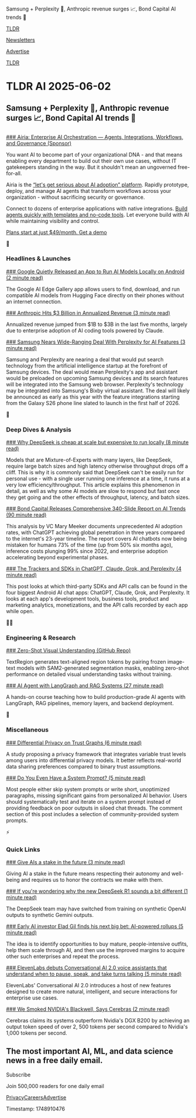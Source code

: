 Samsung + Perplexity 📱, Anthropic revenue surges 📈, Bond Capital AI trends 🤖

[TLDR](/)

[Newsletters](/newsletters)

[Advertise](https://advertise.tldr.tech/)

[TLDR](/)

# TLDR AI 2025-06-02

## Samsung + Perplexity 📱, Anthropic revenue surges 📈, Bond Capital AI trends 🤖

### 

[### Airia: Enterprise AI Orchestration — Agents, Integrations, Workflows, and Governance (Sponsor)](https://airia.com/request-demo/?utm_source=tldr&amp;utm_medium=newsletter&amp;utm_id=ai_q2)

You want AI to become part of your organizational DNA - and that means enabling every department to build out their own use cases, without IT gatekeepers standing in the way. But it shouldn't mean an ungoverned free-for-all.

Airia is the [“let's get serious about AI adoption” platform](https://airia.com/request-demo/?utm_source=tldr&utm_medium=newsletter&utm_id=ai_q2). Rapidly prototype, deploy, and manage AI agents that transform workflows across your organization - without sacrificing security or governance.

Connect to dozens of enterprise applications with native integrations. [Build agents quickly with templates and no-code tools](https://airia.com/request-demo/?utm_source=tldr&utm_medium=newsletter&utm_id=ai_q2). Let everyone build with AI while maintaining visibility and control.

[Plans start at just $49/month. Get a demo](https://airia.com/request-demo/?utm_source=tldr&utm_medium=newsletter&utm_id=ai_q2)

🚀

### Headlines & Launches

[### Google Quietly Released an App to Run AI Models Locally on Android (2 minute read)](https://techcrunch.com/2025/05/31/google-quietly-released-an-app-that-lets-you-download-and-run-ai-models-locally/?utm_source=tldrai)

The Google AI Edge Gallery app allows users to find, download, and run compatible AI models from Hugging Face directly on their phones without an internet connection.

[### Anthropic Hits $3 Billion in Annualized Revenue (3 minute read)](https://www.reuters.com/business/anthropic-hits-3-billion-annualized-revenue-business-demand-ai-2025-05-30/?utm_source=tldrai)

Annualized revenue jumped from $1B to $3B in the last five months, largely due to enterprise adoption of AI coding tools powered by Claude.

[### Samsung Nears Wide-Ranging Deal With Perplexity for AI Features (3 minute read)](https://www.bloomberg.com/news/articles/2025-06-01/samsung-nears-wide-ranging-deal-with-perplexity-for-ai-features?accessToken=eyJhbGciOiJIUzI1NiIsInR5cCI6IkpXVCJ9.eyJzb3VyY2UiOiJTdWJzY3JpYmVyR2lmdGVkQXJ0aWNsZSIsImlhdCI6MTc0ODg0NTI0NSwiZXhwIjoxNzQ5NDUwMDQ1LCJhcnRpY2xlSWQiOiJTWDFEVVZUMEcxS1c&utm_source=tldrai)

Samsung and Perplexity are nearing a deal that would put search technology from the artificial intelligence startup at the forefront of Samsung devices. The deal would mean Perplexity's app and assistant would be preloaded on upcoming Samsung devices and its search features will be integrated into the Samsung web browser. Perplexity's technology may be integrated into Samsung's Bixby virtual assistant. The deal will likely be announced as early as this year with the feature integrations starting from the Galaxy S26 phone line slated to launch in the first half of 2026.

🧠

### Deep Dives & Analysis

[### Why DeepSeek is cheap at scale but expensive to run locally (8 minute read)](https://www.seangoedecke.com/inference-batching-and-deepseek/?utm_source=tldrai)

Models that are Mixture-of-Experts with many layers, like DeepSeek, require large batch sizes and high latency otherwise throughput drops off a cliff. This is why it is commonly said that DeepSeek can't be easily run for personal use - with a single user running one inference at a time, it runs at a very low efficiency/throughput. This article explains this phenomenon in detail, as well as why some AI models are slow to respond but fast once they get going and the other effects of throughput, latency, and batch sizes.

[### Bond Capital Releases Comprehensive 340-Slide Report on AI Trends (90 minute read)](https://www.bondcap.com/report/pdf/Trends_Artificial_Intelligence.pdf?utm_source=tldrai)

This analysis by VC Mary Meeker documents unprecedented AI adoption rates, with ChatGPT achieving global penetration in three years compared to the internet's 23-year timeline. The report covers AI chatbots now being mistaken for humans 73% of the time (up from 50% six months ago), inference costs plunging 99% since 2022, and enterprise adoption accelerating beyond experimental phases.

[### The Trackers and SDKs in ChatGPT, Claude, Grok, and Perplexity (4 minute read)](https://jamesoclaire.com/2025/05/31/the-trackers-and-sdks-in-chatgpt-claude-grok-and-perplexity/?utm_source=tldrai)

This post looks at which third-party SDKs and API calls can be found in the four biggest Android AI chat apps: ChatGPT, Claude, Grok, and Perplexity. It looks at each app's development tools, business tools, product and marketing analytics, monetizations, and the API calls recorded by each app while open.

👨‍💻

### Engineering & Research

[### Zero-Shot Visual Understanding (GitHub Repo)](https://github.com/avaxiao/TextRegion?utm_source=tldrai)

TextRegion generates text-aligned region tokens by pairing frozen image-text models with SAM2-generated segmentation masks, enabling zero-shot performance on detailed visual understanding tasks without training.

[### AI Agent with LangGraph and RAG Systems (27 minute read)](https://decodingml.substack.com/p/from-0-to-pro-ai-agents-roadmap?utm_source=tldrai)

A hands-on course teaching how to build production-grade AI agents with LangGraph, RAG pipelines, memory layers, and backend deployment.

🎁

### Miscellaneous

[### Differential Privacy on Trust Graphs (6 minute read)](https://research.google/blog/differential-privacy-on-trust-graphs/?utm_source=tldrai)

A study proposing a privacy framework that integrates variable trust levels among users into differential privacy models. It better reflects real-world data sharing preferences compared to binary trust assumptions.

[### Do You Even Have a System Prompt? (5 minute read)](https://www.lesswrong.com/posts/HjHqxzn3rnH7T45hp/do-you-even-have-a-system-prompt-psa-repo?utm_source=tldrai)

Most people either skip system prompts or write short, unoptimized paragraphs, missing significant gains from personalized AI behavior. Users should systematically test and iterate on a system prompt instead of providing feedback on poor outputs in siloed chat threads. The comment section of this post includes a selection of community-provided system prompts.

⚡️

### Quick Links

[### Give AIs a stake in the future (3 minute read)](https://www.dwarkesh.com/p/give-ais-a-stake-in-the-future?utm_source=tldrai)

Giving AI a stake in the future means respecting their autonomy and well-being and requires us to honor the contracts we make with them.

[### If you're wondering why the new DeepSeek R1 sounds a bit different (1 minute read)](https://threadreaderapp.com/thread/1928187246689112197.html?utm_source=tldrai)

The DeepSeek team may have switched from training on synthetic OpenAI outputs to synthetic Gemini outputs.

[### Early AI investor Elad Gil finds his next big bet: AI-powered rollups (5 minute read)](https://techcrunch.com/2025/06/01/early-ai-investor-elad-gil-finds-his-next-big-bet-ai-powered-rollups/?utm_source=tldrai)

The idea is to identify opportunities to buy mature, people-intensive outfits, help them scale through AI, and then use the improved margins to acquire other such enterprises and repeat the process.

[### ElevenLabs debuts Conversational AI 2.0 voice assistants that understand when to pause, speak, and take turns talking (5 minute read)](https://venturebeat.com/ai/elevenlabs-debuts-conversational-ai-2-0-voice-assistants-that-understand-when-to-pause-speak-and-take-turns-talking/?utm_source=tldrai)

ElevenLabs' Conversational AI 2.0 introduces a host of new features designed to create more natural, intelligent, and secure interactions for enterprise use cases.

[### We Smoked NVIDIA's Blackwell, Says Cerebras (2 minute read)](https://analyticsindiamag.com/ai-news-updates/we-smoked-nvidias-blackwell-says-cerebras/?utm_source=tldrai)

Cerebras claims its systems outperform Nvidia's DGX B200 by achieving an output token speed of over 2, 500 tokens per second compared to Nvidia's 1,000 tokens per second.

## The most important AI, ML, and data science news in a free daily email.

Subscribe

Join 500,000 readers for one daily email

[Privacy](/privacy)[Careers](https://jobs.ashbyhq.com/tldr.tech)[Advertise](/ai/advertise)

Timestamp: 1748910476